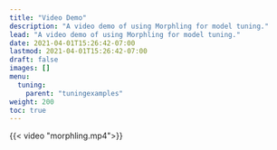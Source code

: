 ```yaml
---
title: "Video Demo"
description: "A video demo of using Morphling for model tuning."
lead: "A video demo of using Morphling for model tuning."
date: 2021-04-01T15:26:42-07:00
lastmod: 2021-04-01T15:26:42-07:00
draft: false
images: []
menu:
  tuning:
    parent: "tuningexamples"
weight: 200
toc: true
---
```


[comment]: <> ({{< video ratio="16x9" attributes="controls autoplay muted" mp4-src="morphling.mp4" >}})
{{< video "morphling.mp4">}}
